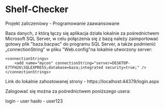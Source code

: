 # Shelf-Checker
Projekt zaliczeniowy - Programowanie zaawansowane



Baza danych, z którą łączy się aplikacja działa lokalnie za pośrednictwem Microsoft SQL Server, w celu połączenia się z bazą należy zaimportować gotowy plik "baza.bacpac" do programu SQL Server, a także podmienić „connectionString” w pliku "Web.config"na lokalnie utworzony server:

	<connectionStrings>
		<add name="mycon" connectionString="server=DESKTOP-E7TFH26\SQLEXPRESS;database=baza;integrated security=true;" />
	</connectionStrings> 
  
 Link do lokalnie zahostowanej strony -  https://localhost:44379/login.aspx


Zalogować się można za pośrednictwem poniższego usera:

login - user
hasło - user123
